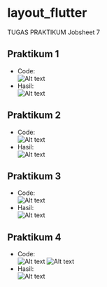 # layout_flutter

TUGAS PRAKTIKUM Jobsheet 7

## Praktikum 1

- Code:<br>
![Alt text](assets/image/Praktikum1-Code.png)
- Hasil:<br>
![Alt text](assets/image/Praktikum1-Hasil.png)

## Praktikum 2

- Code:<br>
![Alt text](assets/image/Praktikum2-Code.png)
- Hasil:<br>
![Alt text](assets/image/Praktikum2-Hasil.png)

## Praktikum 3

- Code:<br>
![Alt text](assets/image/Praktikum3-Code.png)
- Hasil:<br>
![Alt text](assets/image/Praktikum3-Hasil.png)

## Praktikum 4

- Code:<br>
![Alt text](assets/image/Praktikum4-Code1.png)
![Alt text](assets/image/Praktikum4-Code2.png)
- Hasil:<br>
![Alt text](assets/image/Praktikum4-Hasil.png)

